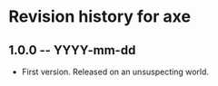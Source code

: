 # Revision history for axe

## 1.0.0  -- YYYY-mm-dd

* First version. Released on an unsuspecting world.
